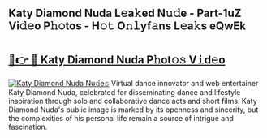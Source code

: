 ## Katy Diamond Nuda L𝚎a𝚔ed N𝚞𝚍e - Part-1uZ Vi𝚍𝚎o P𝚑𝚘tos - H𝚘𝚝 O𝚗𝚕yf𝚊ns L𝚎a𝚔s eQwEk

# <h2><a href="http://kf59kb.oniu.top/?m=Katy+Diamond+Nuda">🔗👉 🔴 Katy Diamond Nuda P𝚑ot𝚘𝚜 V𝚒d𝚎o</a></h2>

[![Katy Diamond Nuda Nu𝚍e𝚜](https://i.imgur.com/0qMVB7G.gif)](http://kf59kb.oniu.top/?m=Katy+Diamond+Nuda)
Virtual dance innovator and web entertainer Katy Diamond Nuda, celebrated for disseminating dance and lifestyle inspiration through solo and collaborative dance acts and short films. Katy Diamond Nuda's public image is marked by its openness and sincerity, but the complexities of his personal life remain a source of intrigue and fascination.  
